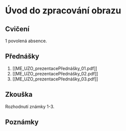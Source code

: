 # Úvod do zpracování obrazu

## Cvičení
1 povolená absence.

## Přednášky
1. [[ME_UZO_prezentacePřednášky_01.pdf]]
2. [[ME_UZO_prezentacePřednášky_02.pdf]]
3. [[ME_UZO_prezentacePřednášky_03.pdf]]

## Zkouška
Rozhodnutí známky 1-3.

## Poznámky

